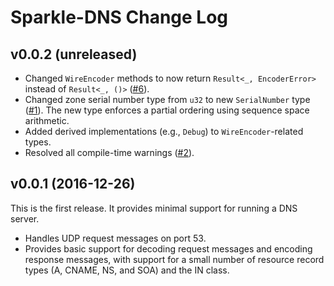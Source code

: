 # Sparkle-DNS Change Log

## v0.0.2 (unreleased)

* Changed `WireEncoder` methods to now return `Result<_, EncoderError>`
  instead of `Result<_, ()>` ([#6][issue_6]).
* Changed zone serial number type from `u32` to new `SerialNumber` type
  ([#1](issue_1)). The new type enforces a partial ordering using
  sequence space arithmetic.
* Added derived implementations (e.g., `Debug`) to `WireEncoder`-related
  types.
* Resolved all compile-time warnings ([#2][issue_2]).

## v0.0.1 (2016-12-26)

This is the first release. It provides minimal support for running a DNS
server.

* Handles UDP request messages on port 53.
* Provides basic support for decoding request messages and encoding
  response messages, with support for a small number of resource record
  types (A, CNAME, NS, and SOA) and the IN class.

[issue_1]: https://github.com/cmbrandenburg/sparkle-dns/issues/1
[issue_2]: https://github.com/cmbrandenburg/sparkle-dns/issues/2
[issue_6]: https://github.com/cmbrandenburg/sparkle-dns/issues/6
